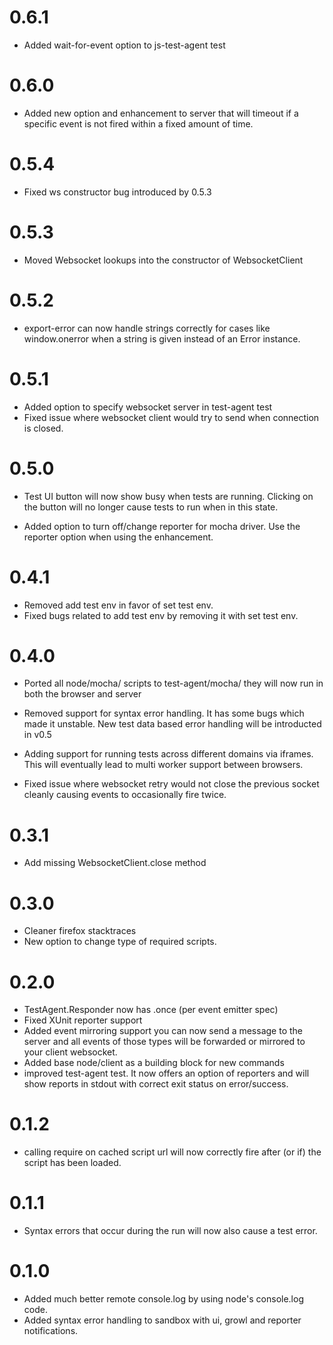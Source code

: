 # 0.6.1
  - Added wait-for-event option to js-test-agent test

# 0.6.0
  - Added new option and enhancement to server that will
    timeout if a specific event is not fired within a fixed amount of time.

# 0.5.4
  - Fixed ws constructor bug introduced by 0.5.3

# 0.5.3
  - Moved Websocket lookups into the constructor of WebsocketClient

# 0.5.2
  - export-error can now handle strings correctly for
    cases like window.onerror when a string is given instead of an
    Error instance.

# 0.5.1
  - Added option to specify websocket server in test-agent test
  - Fixed issue where websocket client would try to send when connection
    is closed.

# 0.5.0
  - Test UI button will now show busy when tests are running.
    Clicking on the button will no longer cause tests to run when
    in this state.

  - Added option to turn off/change reporter for mocha driver.
    Use the reporter option when using the enhancement.

# 0.4.1
  - Removed add test env in favor of set test env.
  - Fixed bugs related to add test env by removing it with set test env.

# 0.4.0
  - Ported all node/mocha/ scripts to test-agent/mocha/ they will now
    run in both the browser and server

  - Removed support for syntax error handling.
    It has some bugs which made it unstable.
    New test data based error handling will be introducted in v0.5

  - Adding support for running tests across different domains via
    iframes. This will eventually lead to multi worker support between
    browsers.

  - Fixed issue where websocket retry would not close the previous
    socket cleanly causing events to occasionally fire twice.

# 0.3.1
  - Add missing WebsocketClient.close method

# 0.3.0
  - Cleaner firefox stacktraces
  - New option to change type of required scripts.

# 0.2.0
  - TestAgent.Responder now has .once (per event emitter spec)
  - Fixed XUnit reporter support
  - Added event mirroring support you can now send a message 
    to the server and all events of those types will be forwarded or
    mirrored to your client websocket.
  - Added base node/client as a building block for new commands
  - improved test-agent test. It now offers an option of reporters and
    will show reports in stdout with correct exit status on
    error/success.

# 0.1.2
  - calling require on cached script url will now
    correctly fire after (or if) the script has been loaded.

# 0.1.1

- Syntax errors that occur during the run will now also cause
  a test error.

# 0.1.0
- Added much better remote console.log by using node's console.log code.
- Added syntax error handling to sandbox with ui, growl and reporter
  notifications.
